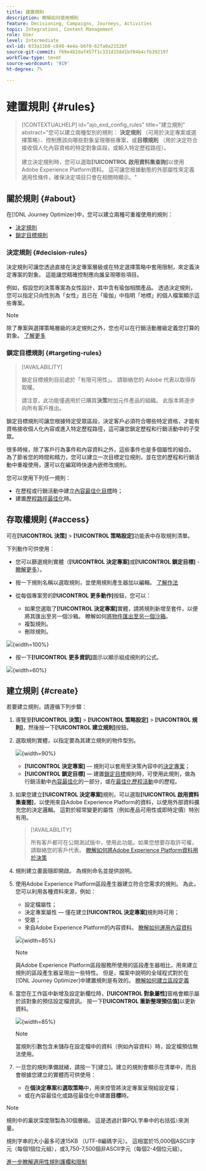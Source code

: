 ```yaml
---
title: 建置規則
description: 瞭解如何使用規則
feature: Decisioning, Campaigns, Journeys, Activities
topic: Integrations, Content Management
role: User
level: Intermediate
exl-id: 033a11b8-c848-4e4a-b6f0-62fa0a2152bf
source-git-commit: f69e482daf457f1c331d158d1bf04b4cfb392197
workflow-type: tm+mt
source-wordcount: '919'
ht-degree: 7%

---
```


# 建置規則 {#rules}

>[!CONTEXTUALHELP]
>id="ajo_exd_config_rules"
>title="建立規則"
>abstract="您可以建立兩種型別的規則： **決定規則** （可用於決定專案或選擇策略）、控制應該向哪些對象呈現哪些專案，或&#x200B;**目標規則** （用於決定符合接收個人化內容資格的特定對象區段，或輸入特定歷程路徑）。<br/><br/>建立決定規則時，您可以選取&#x200B;**[!UICONTROL 啟用資料集查詢]**&#x200B;以使用Adobe Experience Platform資料。 這可讓您根據動態的外部屬性來定義適用性條件，確保決定項目只會在相關時顯示。"

## 關於規則 {#about}

在[!DNL Journey Optimizer]中，您可以建立兩種可重複使用的規則：

* [決定規則](#decision-rules)
* [鎖定目標規則](#targeting-rules)

### 決定規則 {#decision-rules}

決定規則可讓您透過直接在決定專案層級或在特定選擇策略中套用限制，來定義決定專案的對象。 這能讓您精確控制應向誰呈現哪些項目。

例如，假設您的決策專案為女性設計，其中含有瑜伽相關產品。 透過決定規則，您可以指定只向性別為「女性」且已在「瑜伽」中指明「地標」的個人檔案顯示這些專案。

>[!NOTE]
>
>除了專案與選擇策略層級的決定規則之外，您也可以在行銷活動層級定義您打算的對象。 [了解更多](../campaigns/create-campaign.md#audience)

### 鎖定目標規則 {#targeting-rules}

>[!AVAILABILITY]
>
>鎖定目標規則目前處於「有限可用性」。 請聯絡您的 Adobe 代表以取得存取權。
>
>請注意，此功能僅適用於已購買&#x200B;**決策**&#x200B;附加元件產品的組織。 此版本將逐步向所有客戶推出。

鎖定目標規則可讓您根據特定受眾區段，決定客戶必須符合哪些特定資格，才能有資格接收個人化內容或進入特定歷程路徑，這可讓您鎖定歷程和行銷活動中的子受眾。

很多時候，除了客戶行為事件和內容資料之外，這些事件也是多個屬性的組合。 為了節省您的時間和精力，您可以建立一次目標定位規則，並在您的歷程和行銷活動中重複使用，還可以在編寫時快速內嵌修改規則。

您可以使用下列任一規則：

* 在歷程或行銷活動中建立[內容最佳化目標](../campaigns/campaigns-message-optimization.md#targeting)時；
* 建置[歷程路徑最佳化](../building-journeys/optimize.md#targeting)時。

## 存取權規則 {#access}

可在&#x200B;**[!UICONTROL 決策]** > **[!UICONTROL 策略設定]**&#x200B;功能表中存取規則清單。

下列動作可供使用：

* 您可以篩選規則實體（**[!UICONTROL 決定專案]**&#x200B;或&#x200B;**[!UICONTROL 鎖定目標]** - [瞭解更多](#about)）。

* 按一下規則名稱以選取規則，並使用規則產生器加以編輯。 [了解作法](#create)

* 從每個專案旁的&#x200B;**[!UICONTROL 更多動作]**&#x200B;按鈕，您可以：

   * 如果您選取了&#x200B;**[!UICONTROL 決定專案]**&#x200B;實體，請將規則新增至套件，以便將其匯出至另一個沙箱。 瞭解如何[將物件匯出至另一個沙箱](../configuration/copy-objects-to-sandbox.md)。
   * 複製規則。
   * 刪除規則。

![](assets/rules-list.png){width=100%}

* 按一下&#x200B;**[!UICONTROL 更多資訊]**&#x200B;圖示以顯示組成規則的公式。

![](assets/rule-formula.png){width=60%}

## 建立規則 {#create}

若要建立規則，請遵循下列步驟：

1. 導覽至&#x200B;**[!UICONTROL 決策]** > **[!UICONTROL 策略設定]** > **[!UICONTROL 規則]**，然後按一下&#x200B;**[!UICONTROL 建立規則]**&#x200B;按鈕。

1. 選取規則實體，以指定要為其建立規則的物件型別。

   ![](assets/rules-select-entity.png){width=90%}

   * **[!UICONTROL 決定專案]** — 規則可以套用至決策內容中的[決定專案](#decision-rules)；
   * **[!UICONTROL 鎖定目標]** — 建置[鎖定目標](#targeting-rules)規則時，可使用此規則，做為行銷活動中[內容最佳化](../campaigns/campaigns-message-optimization.md#targeting)的一部分，或在[最佳化歷程活動](../building-journeys/optimize.md#targeting)中的歷程。

1. 如果您建立&#x200B;**[!UICONTROL 決定專案]**&#x200B;規則，可以選取&#x200B;**[!UICONTROL 啟用資料集查閱]**，以使用來自Adobe Experience Platform的資料，以使用外部資料擴充您的決定邏輯。 這對於經常變更的屬性（例如產品可用性或即時定價）特別有用。

   >[!AVAILABILITY]
   >
   >所有客戶都可在公開測試版中，使用此功能。如果您想要存取許可權，請聯絡您的客戶代表。 [瞭解如何將Adobe Experience Platform資料用於決策](../experience-decisioning/aep-data-exd.md)

1. 規則建立畫面隨即開啟。 為規則命名並提供說明。

1. 使用Adobe Experience Platform區段產生器建立符合您需求的規則。 為此，您可以利用各種資料來源，例如：
   * 設定檔屬性；
   * 決定專案屬性 — 僅在建立&#x200B;**[!UICONTROL 決定專案]**&#x200B;規則時可用；
   * 受眾；
   * 來自Adobe Experience Platform的內容資料。 [瞭解如何運用內容資料](context-data.md)

   ![](assets/decision-rules-build.png){width=85%}

   >[!NOTE]
   >
   >與Adobe Experience Platform區段服務所使用的區段產生器相比，用來建立規則的區段產生器呈現出一些特性。 但是，檔案中說明的全域程式對於在[!DNL Journey Optimizer]中建置規則是有效的。 [瞭解如何建立區段定義](../audience/creating-a-segment-definition.md)

1. 當您在工作區中新增及設定新欄位時，**[!UICONTROL 對象屬性]**&#x200B;窗格會顯示屬於該對象的預估設定檔資訊。 按一下&#x200B;**[!UICONTROL 重新整理預估值]**&#x200B;以更新資料。

   ![](assets/decision-rule-audience-properties.png){width=85%}

   >[!NOTE]
   >
   >當規則引數包含未儲存在設定檔中的資料（例如內容資料）時，設定檔預估無法使用。

1. 一旦您的規則準備就緒，請按一下[建立]。**&#x200B;** 建立的規則會顯示在清單中，而且會根據您建立的實體而可供使用：

   * 在&#x200B;**個決定專案**&#x200B;和&#x200B;**選取策略**&#x200B;中，用來控管將決定專案呈現給設定檔；
   * 或在內容最佳化或路徑最佳化中建置&#x200B;**目標**&#x200B;時。

>[!NOTE]
>
>規則中的巢狀深度限製為30個層級。 這是透過計算PQL字串中的右括弧`)`來測量。
>
>規則字串的大小最多可達15KB （UTF-8編碼字元）。 這相當於15,000個ASCII字元（每個1個位元組），或3,750-7,500個非ASCII字元（每個2-4個位元組）。
>
>[進一步瞭解適用性規則護欄和限制](decisioning-guardrails.md#eligibility-rules)
